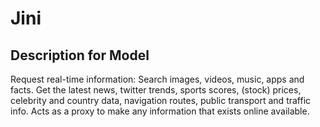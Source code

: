 # Jini

## Description for Model

Request real-time information:  Search images, videos, music, apps and facts. Get the latest news, twitter trends, sports scores, (stock) prices, celebrity and country data, navigation routes, public transport and traffic info. Acts as a proxy to make any information that exists online available.

